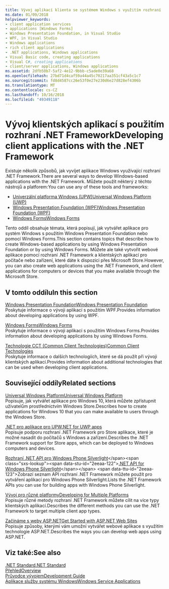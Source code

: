 ```yaml
---
title: Vývoj aplikací klienta se systémem Windows s využitím rozhraní .NET Framework
ms.date: 01/09/2018
helpviewer_keywords:
- client application services
- applications [Windows Forms]
- Windows Presentation Foundation, in Visual Studio
- WPF, in Visual Studio
- Windows applications
- rich client applications
- .NET applications, Windows applications
- Visual Basic code, creating applications
- Visual C#, creating applications
- client/server applications, Windows applications
ms.assetid: 2dfb50b7-5af2-4e12-9bbb-c5ade0e39a68
ms.openlocfilehash: 27bd71d4caf59a44a45c70217aa351cf43a5c1c7
ms.sourcegitcommit: fd8d4587cc26e53f0e27e230d6e27d828ef4306b
ms.translationtype: MT
ms.contentlocale: cs-CZ
ms.lasthandoff: 10/16/2018
ms.locfileid: "49349118"
---
```

# <a name="developing-client-applications-with-the-net-framework"></a><span data-ttu-id="2eeaa-102">Vývoj klientských aplikací s použitím rozhraní .NET Framework</span><span class="sxs-lookup"><span data-stu-id="2eeaa-102">Developing client applications with the .NET Framework</span></span>

<span data-ttu-id="2eeaa-103">Existuje několik způsobů, jak vyvíjet aplikace Windows využívající rozhraní .NET Framework.</span><span class="sxs-lookup"><span data-stu-id="2eeaa-103">There are several ways to develop Windows-based applications with the .NET Framework.</span></span> <span data-ttu-id="2eeaa-104">Můžete použít některý z těchto nástrojů a platforem:</span><span class="sxs-lookup"><span data-stu-id="2eeaa-104">You can use any of these tools and frameworks:</span></span> 

* [<span data-ttu-id="2eeaa-105">Univerzální platforma Windows (UPW)</span><span class="sxs-lookup"><span data-stu-id="2eeaa-105">Universal Windows Platform (UWP)</span></span>](https://developer.microsoft.com/windows/apps)
* [<span data-ttu-id="2eeaa-106">Windows Presentation Foundation (WPF)</span><span class="sxs-lookup"><span data-stu-id="2eeaa-106">Windows Presentation Foundation (WPF)</span></span>](../../docs/framework/wpf/index.md)
* [<span data-ttu-id="2eeaa-107">Windows Forms</span><span class="sxs-lookup"><span data-stu-id="2eeaa-107">Windows Forms</span></span>](../../docs/framework/winforms/index.md)

<span data-ttu-id="2eeaa-108">Tento oddíl obsahuje témata, která popisují, jak vytvářet aplikace pro systém Windows s použitím Windows Presentation Foundation nebo pomocí Windows Forms.</span><span class="sxs-lookup"><span data-stu-id="2eeaa-108">This section contains topics that describe how to create Windows-based applications by using Windows Presentation Foundation or by using Windows Forms.</span></span> <span data-ttu-id="2eeaa-109">Můžete ale také vytvořit webové aplikace pomocí rozhraní .NET Framework a klientských aplikací pro počítače nebo zařízení, které dáte k dispozici přes Microsoft Store.</span><span class="sxs-lookup"><span data-stu-id="2eeaa-109">However, you can also create web applications using the .NET Framework, and client applications for computers or devices that you make available through the Microsoft Store.</span></span>
 
## <a name="in-this-section"></a><span data-ttu-id="2eeaa-110">V tomto oddílu</span><span class="sxs-lookup"><span data-stu-id="2eeaa-110">In this section</span></span>

[<span data-ttu-id="2eeaa-111">Windows Presentation Foundation</span><span class="sxs-lookup"><span data-stu-id="2eeaa-111">Windows Presentation Foundation</span></span>](../../docs/framework/wpf/index.md)  
<span data-ttu-id="2eeaa-112">Poskytuje informace o vývoji aplikací s použitím WPF.</span><span class="sxs-lookup"><span data-stu-id="2eeaa-112">Provides information about developing applications by using WPF.</span></span>

[<span data-ttu-id="2eeaa-113">Windows Forms</span><span class="sxs-lookup"><span data-stu-id="2eeaa-113">Windows Forms</span></span>](../../docs/framework/winforms/index.md)  
<span data-ttu-id="2eeaa-114">Poskytuje informace o vývoji aplikací s použitím Windows Forms.</span><span class="sxs-lookup"><span data-stu-id="2eeaa-114">Provides information about developing applications by using Windows Forms.</span></span>

[<span data-ttu-id="2eeaa-115">Technologie CCT (Common Client Technologies)</span><span class="sxs-lookup"><span data-stu-id="2eeaa-115">Common Client Technologies</span></span>](../../docs/framework/common-client-technologies/index.md)  
<span data-ttu-id="2eeaa-116">Poskytuje informace o dalších technologiích, které se dá použít při vývoji klientských aplikací.</span><span class="sxs-lookup"><span data-stu-id="2eeaa-116">Provides information about additional technologies that can be used when developing client applications.</span></span>

## <a name="related-sections"></a><span data-ttu-id="2eeaa-117">Související oddíly</span><span class="sxs-lookup"><span data-stu-id="2eeaa-117">Related sections</span></span>

[<span data-ttu-id="2eeaa-118">Universal Windows Platform</span><span class="sxs-lookup"><span data-stu-id="2eeaa-118">Universal Windows Platform</span></span>](https://developer.microsoft.com/windows/apps)  
<span data-ttu-id="2eeaa-119">Popisuje, jak vytvářet aplikace pro Windows 10, která můžete zpřístupnit uživatelům prostřednictvím Windows Store.</span><span class="sxs-lookup"><span data-stu-id="2eeaa-119">Describes how to create applications for Windows 10 that you can make available to users through the Windows Store.</span></span>

[<span data-ttu-id="2eeaa-120">.NET pro aplikace pro UPW</span><span class="sxs-lookup"><span data-stu-id="2eeaa-120">.NET for UWP apps</span></span>](https://msdn.microsoft.com/library/windows/apps/mt185501.aspx)  
<span data-ttu-id="2eeaa-121">Popisuje podporu rozhraní .NET Framework pro Store aplikace, které je možné nasadit do počítačů s Windows a zařízení.</span><span class="sxs-lookup"><span data-stu-id="2eeaa-121">Describes the .NET Framework support for Store apps, which can be deployed to Windows computers and devices.</span></span>

<span data-ttu-id="2eeaa-122">[Rozhraní .NET API pro Windows Phone Silverlight](https://docs.microsoft.com/previous-versions/windows/apps/jj207211\(v=vs.105\))</span><span class="sxs-lookup"><span data-stu-id="2eeaa-122">[.NET API for Windows Phone Silverlight](https://docs.microsoft.com/previous-versions/windows/apps/jj207211\(v=vs.105\))</span></span>  
<span data-ttu-id="2eeaa-123">Zobrazí seznam API rozhraní .NET Framework můžete použít pro vytváření aplikací pro Windows Phone Silverlight.</span><span class="sxs-lookup"><span data-stu-id="2eeaa-123">Lists the .NET Framework APIs you can use for building apps with Windows Phone Silverlight.</span></span>
  
[<span data-ttu-id="2eeaa-124">Vývoj pro různé platformy</span><span class="sxs-lookup"><span data-stu-id="2eeaa-124">Developing for Multiple Platforms</span></span>](../../docs/standard/cross-platform/index.md)  
<span data-ttu-id="2eeaa-125">Popisuje různé metody rozhraní .NET Framework můžete cílit na více typy klientských aplikací.</span><span class="sxs-lookup"><span data-stu-id="2eeaa-125">Describes the different methods you can use the .NET Framework to target multiple client app types.</span></span>

[<span data-ttu-id="2eeaa-126">Začínáme s weby ASP.NET</span><span class="sxs-lookup"><span data-stu-id="2eeaa-126">Get Started with ASP.NET Web Sites</span></span>](https://www.asp.net/get-started/websites)  
<span data-ttu-id="2eeaa-127">Popisuje způsoby, kterými vám umožní vytvářet webové aplikace s využitím technologie ASP.NET.</span><span class="sxs-lookup"><span data-stu-id="2eeaa-127">Describes the ways you can develop web apps using ASP.NET.</span></span>

## <a name="see-also"></a><span data-ttu-id="2eeaa-128">Viz také:</span><span class="sxs-lookup"><span data-stu-id="2eeaa-128">See also</span></span>

[<span data-ttu-id="2eeaa-129">.NET Standard</span><span class="sxs-lookup"><span data-stu-id="2eeaa-129">.NET Standard</span></span>](../../docs/standard/net-standard.md)  
[<span data-ttu-id="2eeaa-130">Přehled</span><span class="sxs-lookup"><span data-stu-id="2eeaa-130">Overview</span></span>](../../docs/framework/get-started/overview.md)  
[<span data-ttu-id="2eeaa-131">Průvodce vývojem</span><span class="sxs-lookup"><span data-stu-id="2eeaa-131">Development Guide</span></span>](../../docs/framework/development-guide.md)  
[<span data-ttu-id="2eeaa-132">Aplikace služby systému Windows</span><span class="sxs-lookup"><span data-stu-id="2eeaa-132">Windows Service Applications</span></span>](../../docs/framework/windows-services/index.md)  
